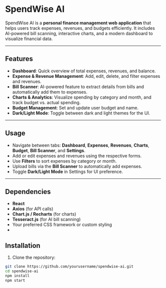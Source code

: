 # SpendWise AI

SpendWise AI is a **personal finance management web application** that helps users track expenses, revenues, and budgets efficiently. It includes AI-powered bill scanning, interactive charts, and a modern dashboard to visualize financial data.

---

## Features

- **Dashboard**: Quick overview of total expenses, revenues, and balance.
- **Expense & Revenue Management**: Add, edit, delete, and filter expenses and revenues.
- **Bill Scanner**: AI-powered feature to extract details from bills and automatically add them to expenses.
- **Charts & Analytics**: Visualize spending by category and month, and track budget vs. actual spending.
- **Budget Management**: Set and update user budget and name.
- **Dark/Light Mode**: Toggle between dark and light themes for the UI.

---
## Usage

- Navigate between tabs: **Dashboard**, **Expenses**, **Revenues**, **Charts**, **Budget**, **Bill Scanner**, and **Settings**.  
- Add or edit expenses and revenues using the respective forms.  
- Use **Filters** to sort expenses by category or month.  
- Upload bills via the **Bill Scanner** to automatically add expenses.  
- Toggle **Dark/Light Mode** in Settings for UI preference.  

---

## Dependencies

- **React**  
- **Axios** (for API calls)  
- **Chart.js / Recharts** (for charts)  
- **Tesseract.js** (for AI bill scanning)  
- Your preferred CSS framework or custom styling
- 
## Installation
1. Clone the repository:

```bash
git clone https://github.com/yourusername/spendwise-ai.git
cd spendwise-ai
npm install
npm start

